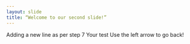 ```yaml
---
layout: slide
title: “Welcome to our second slide!”
---
```

Adding a new line as per step 7
Your test
Use the left arrow to go back!
